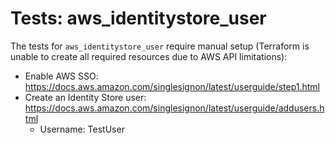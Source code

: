 # Tests: aws_identitystore_user

The tests for `aws_identitystore_user` require manual setup (Terraform is unable to create all required resources due to AWS API limitations):

* Enable AWS SSO: https://docs.aws.amazon.com/singlesignon/latest/userguide/step1.html
* Create an Identity Store user: https://docs.aws.amazon.com/singlesignon/latest/userguide/addusers.html
  * Username: TestUser
